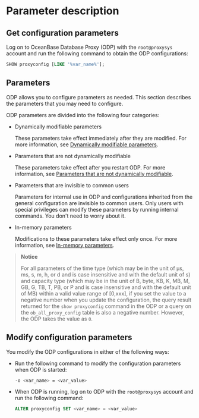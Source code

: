 # Parameter description

## Get configuration parameters

Log on to OceanBase Database Proxy (ODP) with the `root@proxysys` account and run the following command to obtain the ODP configurations:

```sql
SHOW proxyconfig [LIKE '%var_name%'];
```

## Parameters

ODP allows you to configure parameters as needed. This section describes the parameters that you may need to configure.

ODP parameters are divided into the following four categories:

* Dynamically modifiable parameters

   These parameters take effect immediately after they are modified. For more information, see [Dynamically modifiable parameters](../400.configuration-management/200.parameters-that-can-be-dynamically-modified.md).

* Parameters that are not dynamically modifiable

   These parameters take effect after you restart ODP. For more information, see [Parameters that are not dynamically modifiable](../400.configuration-management/300.parameters-that-cannot-be-dynamically-modified.md).

* Parameters that are invisible to common users

   Parameters for internal use in ODP and configurations inherited from the general configuration are invisible to common users. Only users with special privileges can modify these parameters by running internal commands. You don't need to worry about it.

* In-memory parameters

   Modifications to these parameters take effect only once. For more information, see [In-memory parameters](../400.configuration-management/500.memory-level-parameters.md).

> **Notice**
>
> For all parameters of the time type (which may be in the unit of μs, ms, s, m, h, or d and is case insensitive and with the default unit of s) and capacity type (which may be in the unit of B, byte, KB, K, MB, M, GB, G, TB, T, PB, or P and is case insensitive and with the default unit of MB) within a valid value range of [0,xxx], if you set the value to a negative number when you update the configuration, the query result returned for the `show proxyconfig` command in the ODP or a query on the `ob_all_proxy_config` table is also a negative number. However, the ODP takes the value as `0`.

## Modify configuration parameters

You modify the ODP configurations in either of the following ways:

* Run the following command to modify the configuration parameters when ODP is started:

   ```bash
   -o <var_name> = <var_value>
   ```

* When ODP is running, log on to ODP with the `root@proxysys` account and run the following command:

   ```sql
   ALTER proxyconfig SET <var_name> = <var_value>
   ```
